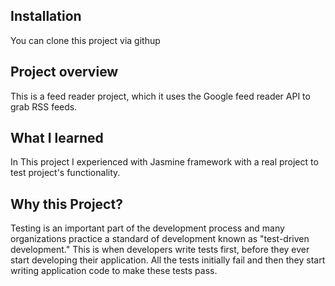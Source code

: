 ## Installation 

You can clone this project via githup

## Project overview

This is a feed reader project, which it uses the Google feed reader API to grab RSS feeds.

## What I learned 

In This project I experienced with Jasmine framework with a real project to test project's functionality.


## Why this Project?

Testing is an important part of the development process and many organizations practice a standard of development known as "test-driven development." This is when developers write tests first, before they ever start developing their application. All the tests initially fail and then they start writing application code to make these tests pass.






